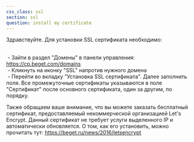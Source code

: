 ```yaml
---
css_class: ssl
section: ssl
question: install my certificate
---
```

Здравствуйте. Для установки SSL сертификата необходимо:

<br>&nbsp;- Зайти в раздел "Домены" в панели управления: https://cp.beget.com/domains
<br>&nbsp;- Кликнуть на иконку "SSL" напротив нужного домена
<br>&nbsp;- Перейти во вкладку "Установка SSL сертификата". Далее заполнить поля. Все промежуточные сертификаты указываются в поле "Сертификат" после основного сертификата, один за другим, по порядку.

Также обращаем ваше внимание, что вы можете заказать бесплатный сертификат, предоставляемый некоммерческой организацией Let's Encrypt. Данный сертификат не требует услуги выделенного IP и автоматически обновляется. О том, как его установить, можно прочитать тут: https://beget.ru/news/2016/letsencrypt